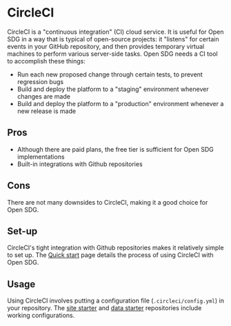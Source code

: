 <h1>CircleCI</h1>

CircleCI is a "continuous integration" (CI) cloud service. It is useful for Open SDG in a way that is typical of open-source projects: it "listens" for certain events in your GitHub repository, and then provides temporary virtual machines to perform various server-side tasks. Open SDG needs a CI tool to accomplish these things:

* Run each new proposed change through certain tests, to prevent regression bugs
* Build and deploy the platform to a "staging" environment whenever changes are made
* Build and deploy the platform to a "production" environment whenever a new release is made

## Pros

* Although there are paid plans, the free tier is sufficient for Open SDG implementations
* Built-in integrations with Github repositories

## Cons

There are not many downsides to CircleCI, making it a good choice for Open SDG.

## Set-up

CircleCI's tight integration with Github repositories makes it relatively simple to set up. The [Quick start](../quick-start.md) page details the process of using CircleCI with Open SDG.

## Usage

Using CircleCI involves putting a configuration file (`.circleci/config.yml`) in your repository. The [site starter](https://github.com/open-sdg/open-sdg-site-starter) and [data starter](https://github.com/open-sdg/open-sdg-data-starter) repositories include working configurations.
